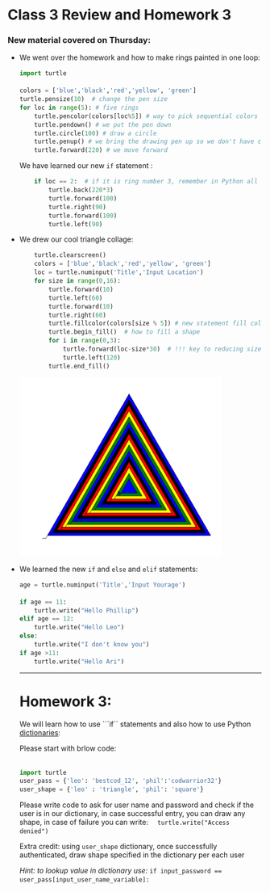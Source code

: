 # Class 3 Review and Homework 3 

### New material covered on Thursday:

- We went over the homework and how to make rings painted in one loop:

    ```python
    import turtle

    colors = ['blue','black','red','yellow', 'green']
    turtle.pensize(10)  # change the pen size
    for loc in range(5): # five rings
        turtle.pencolor(colors[loc%5]) # way to pick sequential colors from list of colors
        turtle.pendown() # we put the pen down 
        turtle.circle(100) # draw a circle
        turtle.penup() # we bring the drawing pen up so we don't have connecting lines
        turtle.forward(220) # we move forward
    ```
    We have learned our new ```if``` statement :
    ```python
        if loc == 2:  # if it is ring number 3, remember in Python all loop counting is from 0
            turtle.back(220*3)
            turtle.forward(100)
            turtle.right(90)
            turtle.forward(100)
            turtle.left(90)
    ```

- We drew our cool triangle collage: 
    ```python
        turtle.clearscreen()
        colors = ['blue','black','red','yellow', 'green']
        loc = turtle.numinput('Title','Input Location')
        for size in range(0,16):
            turtle.forward(10)
            turtle.left(60)
            turtle.forward(10)
            turtle.right(60)
            turtle.fillcolor(colors[size % 5]) # new statement fill color
            turtle.begin_fill()  # how to fill a shape
            for i in range(0,3):
                turtle.forward(loc-size*30)  # !!! key to reducing size of the triangle
                turtle.left(120)
            turtle.end_fill()
    ```

    <img src="triangle.PNG" alt="trianlge" width="400"/>

- We learned the new ```if``` and ```else``` and ```elif``` statements:

    ```python
    age = turtle.numinput('Title','Input Yourage')

    if age == 11:
        turtle.write("Hello Phillip")
    elif age == 12:
        turtle.write("Hello Leo")
    else:
        turtle.write("I don't know you")
    if age >11:
        turtle.write("Hello Ari")
    ```
    ---

    # Homework 3:

    We will learn how to use ```if`` statements and also how to use Python [dictionaries](PFK_dict.pdf):

    Please start with brlow code:

    ```python

    import turtle
    user_pass = {'leo': 'bestcod_12', 'phil':'codwarrior32'}
    user_shape = {'leo' : 'triangle', 'phil': 'square'}
    ```

    Please write code to ask for user name and password and check if the user is in our dictionary, in case successful entry, you can draw any shape, in case of failure you can write: ```  turtle.write("Access denied")```

    Extra credit: using ```user_shape``` dictionary, once successfully authenticated, draw shape specified in the dictionary per each user

    *Hint: to lookup value in dictionary use:* ```if input_password == user_pass[input_user_name_variable]:```

